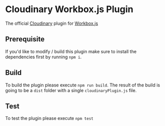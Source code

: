 # Cloudinary Workbox.js Plugin

The official [Cloudinary](http://cloudinary.com) plugin for [Workbox.js](https://developers.google.com/web/tools/workbox/)

## Prerequisite
If you'd like to modify / build this plugin make sure to install the dependencies first by running `npm i`.

## Build
To build the plugin please execute `npm run build`. The result of the build is going to be a `dist` folder with a single `cloudinaryPlugin.js` file.

## Test
To test the plugin please execute `npm test`
